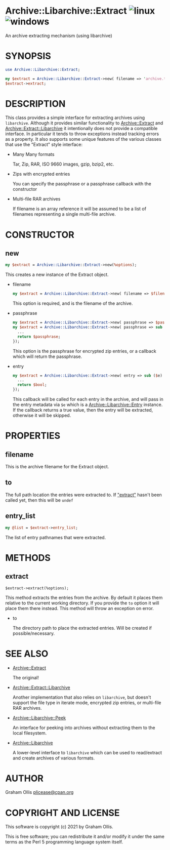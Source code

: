 # Archive::Libarchive::Extract ![linux](https://github.com/uperl/Archive-Libarchive-Extract/workflows/linux/badge.svg) ![windows](https://github.com/uperl/Archive-Libarchive-Extract/workflows/windows/badge.svg)

An archive extracting mechanism (using libarchive)

# SYNOPSIS

```perl
use Archive::Libarchive::Extract;

my $extract = Archive::Libarchive::Extract->new( filename => 'archive.tar' );
$extract->extract;
```

# DESCRIPTION

This class provides a simple interface for extracting archives using `libarchive`.  Although it provides similar
functionality to [Archive::Extract](https://metacpan.org/pod/Archive::Extract) and [Archive::Extract::Libarchive](https://metacpan.org/pod/Archive::Extract::Libarchive) it intentionally does not provide a
compatible interface.  In particular it tends to throw exceptions instead tracking errors as a property.
It also supports some unique features of the various classes that use the "Extract" style interface:

- Many Many formats

    Tar, Zip, RAR, ISO 9660 images, gzip, bzip2, etc.

- Zips with encrypted entries

    You can specify the passphrase or a passphrase callback with the constructor

- Multi-file RAR archives

    If filename is an array reference it will be assumed to be a list of filenames
    representing a single multi-file archive.

# CONSTRUCTOR

## new

```perl
my $extract = Archive::Libarchive::Extract->new(%options);
```

This creates a new instance of the Extract object.

- filename

    ```perl
    my $extract = Archive::Libarchive::Extract->new( filename => $filename );
    ```

    This option is required, and is the filename of the archive.

- passphrase

    ```perl
    my $extract = Archive::Libarchive::Extract->new( passphrase => $passphrase );
    my $extract = Archive::Libarchive::Extract->new( passphrase => sub {
      ...
      return $passphrase;
    });
    ```

    This option is the passphrase for encrypted zip entries, or a
    callback which will return the passphrase.

- entry

    ```perl
    my $extract = Archive::Libarchive::Extract->new( entry => sub ($e) {
      ...
      return $bool;
    });
    ```

    This callback will be called for each entry in the archive, and will pass in the
    entry metadata via `$e` which is a [Archive::Libarchive::Entry](https://metacpan.org/pod/Archive::Libarchive::Entry) instance.  If the
    callback returns a true value, then the entry will be extracted, otherwise it will
    be skipped.

# PROPERTIES

## filename

This is the archive filename for the Extract object.

## to

The full path location the entries were extracted to.  If ["extract"](#extract) hasn't been called yet,
then this will be `undef`

## entry\_list

```perl
my @list = $extract->entry_list;
```

The list of entry pathnames that were extracted.

# METHODS

## extract

```
$extract->extract(%options);
```

This method extracts the entries from the archive.  By default
it places them relative to the current working directory.  If
you provide the `to` option it will place them there instead.
This method will throw an exception on error.

- to

    The directory path to place the extracted entries.  Will be
    created if possible/necessary.

# SEE ALSO

- [Archive::Extract](https://metacpan.org/pod/Archive::Extract)

    The original!

- [Archive::Extract::Libarchive](https://metacpan.org/pod/Archive::Extract::Libarchive)

    Another implementation that also relies on `libarchive`, but doesn't support
    the file type in iterate mode, encrypted zip entries, or multi-file RAR archives.

- [Archive::Libarchive::Peek](https://metacpan.org/pod/Archive::Libarchive::Peek)

    An interface for peeking into archives without extracting them to the local filesystem.

- [Archive::Libarchive](https://metacpan.org/pod/Archive::Libarchive)

    A lower-level interface to `libarchive` which can be used to read/extract and create
    archives of various formats.

# AUTHOR

Graham Ollis <plicease@cpan.org>

# COPYRIGHT AND LICENSE

This software is copyright (c) 2021 by Graham Ollis.

This is free software; you can redistribute it and/or modify it under
the same terms as the Perl 5 programming language system itself.
